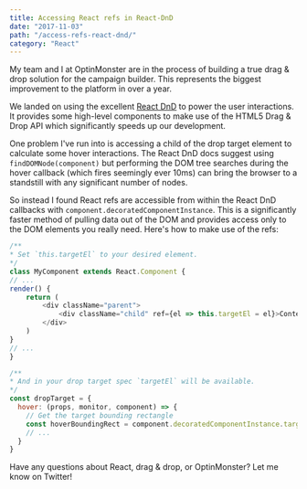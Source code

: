 ```yaml
---
title: Accessing React refs in React-DnD
date: "2017-11-03"
path: "/access-refs-react-dnd/"
category: "React"
---
```


My team and I at OptinMonster are in the process of building a true drag & drop solution for the campaign builder. 
This represents the biggest improvement to the platform in over a year.

We landed on using the excellent [React DnD](http://react-dnd.github.io/react-dnd/) to power the user 
interactions. It provides some high-level components to make use of the HTML5 Drag & Drop API which significantly 
speeds up our development.

One problem I've run into is accessing a child of the drop target element to calculate some hover interactions. The 
React DnD docs suggest using `findDOMNode(component)` but performing the DOM tree searches during the hover callback 
(which fires seemingly ever 10ms) can bring the browser to a standstill with any significant number of nodes.

So instead I found React refs are accessible from within the React DnD callbacks with `component.decoratedComponentInstance`. This is a significantly faster method of pulling data out of the DOM and provides 
access only to the DOM elements you really need. Here's how to make use of the refs:

```javascript
/**
* Set `this.targetEl` to your desired element.
*/
class MyComponent extends React.Component {
// ...
render() {
    return (
        <div className="parent">
            <div className="child" ref={el => this.targetEl = el}>Content Here</div>
        </div>
    )
}
// ...
}

/**
* And in your drop target spec `targetEl` will be available.
*/
const dropTarget = {
  hover: (props, monitor, component) => {
    // Get the target bounding rectangle
    const hoverBoundingRect = component.decoratedComponentInstance.targetEl.getBoundingClientRect();
    // ... 
  }
}
```

Have any questions about React, drag & drop, or OptinMonster? Let me know on Twitter!